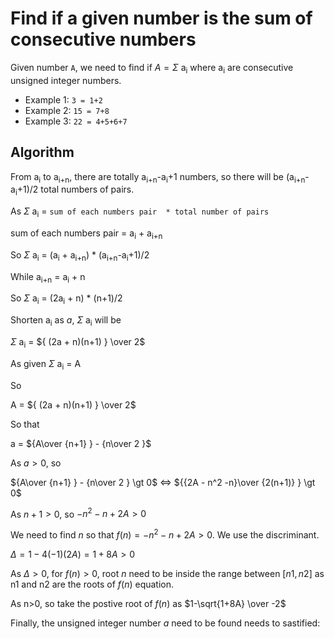 # Find if a given number is the sum of consecutive numbers

Given number ``A``, we need to find if $A=\Sigma$ a<sub>i</sub> where a<sub>i</sub> are consecutive unsigned integer numbers.

* Example 1: ``3 = 1+2``
* Example 2: ``15 = 7+8``
* Example 3: ``22 = 4+5+6+7``

## Algorithm

From  a<sub>i</sub> to  a<sub>i+n</sub>, there are totally a<sub>i+n</sub>-a<sub>i</sub>+1 numbers, so there will be (a<sub>i+n</sub>-a<sub>i</sub>+1)/2 total numbers of pairs. 

As $\Sigma$ a<sub>i</sub> = ``sum of each numbers pair  * total number of pairs``

sum of each numbers pair = a<sub>i</sub> + a<sub>i+n</sub>

So $\Sigma$ a<sub>i</sub> = (a<sub>i</sub> + a<sub>i+n</sub>) * (a<sub>i+n</sub>-a<sub>i</sub>+1)/2

While a<sub>i+n</sub> = a<sub>i</sub> + n

So $\Sigma$ a<sub>i</sub> = (2a<sub>i</sub> + n) * (n+1)/2

Shorten a<sub>i</sub> as $a$, $\Sigma$ a<sub>i</sub> will be

$\Sigma$ a<sub>i</sub> = ${ (2a + n)(n+1) } \over 2$

As given $\Sigma$ a<sub>i</sub> = A

So 

A = ${ (2a + n)(n+1) } \over 2$

So that

a = ${A\over {n+1} } - {n\over 2 }$

As $a > 0$, so

${A\over {n+1} } - {n\over 2 } \gt 0$ ⇔ ${{2A - n^2 -n}\over {2(n+1)} } \gt 0$

As $n+1 > 0$, so $-n^2 -n + 2A > 0$

We need to find $n$ so that $f(n) = -n^2 -n + 2A \gt 0$. We use the discriminant.

$Δ=1-4(-1)(2A)=1+8A > 0$

As $Δ>0$, for $f(n) > 0$, root $n$ need to be inside the range between $[n1, n2]$ as n1 and n2 are the roots of $f(n)$ equation.

As n>0, so take the postive root of $f(n)$ as $1-\sqrt{1+8A} \over -2$

Finally, the unsigned integer number $a$ need to be found needs to sastified: